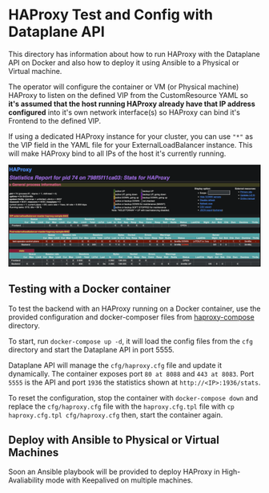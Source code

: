 # HAProxy Test and Config with Dataplane API

This directory has information about how to run HAProxy with the Dataplane API on Docker and also how to deploy it using Ansible to a Physical or Virtual machine.

The operator will configure the container or VM (or Physical machine) HAProxy to listen on the defined VIP from the CustomResource YAML so **it's assumed that the host running HAProxy already have that IP address configured** into it's own network interface(s) so HAProxy can bind it's Frontend to the defined VIP.

If using a dedicated HAProxy instance for your cluster, you can use `"*"` as the VIP field in the YAML file for your ExternalLoadBalancer instance. This will make HAProxy bind to all IPs of the host it's currently running.

![HAProxy Statistics](./stats.png)

## Testing with a Docker container

To test the backend with an HAProxy running on a Docker container, use the provided configuration and docker-composer files from [haproxy-compose](haproxy-compose/) directory.

To start, run `docker-compose up -d`, it will load the config files from the `cfg` directory and start the Dataplane API in port 5555.

Dataplane API will manage the `cfg/haproxy.cfg` file and update it dynamically. The container exposes port `80 at 8088` and `443 at 8083`. Port `5555` is the API and port `1936` the statistics shown at `http://<IP>:1936/stats`.

To reset the configuration, stop the container with `docker-compose down` and replace the `cfg/haproxy.cfg` file with the `haproxy.cfg.tpl` file with `cp haproxy.cfg.tpl cfg/haproxy.cfg` then, start the container again.

## Deploy with Ansible to Physical or Virtual Machines

Soon an Ansible playbook will be provided to deploy HAProxy in High-Avaliability mode with Keepalived on multiple machines.
